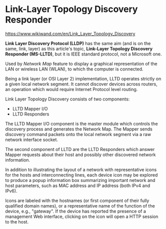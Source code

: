 # Link-Layer Topology Discovery Responder

https://www.wikiwand.com/en/Link_Layer_Topology_Discovery

**Link Layer Discovery Protocol (LLDP)** has the same aim (and is on the same, link, layer) as this article's topic, **Link-Layer Topology Discovery Responder (MS-LLTD)**, but it is IEEE standard protocol, not a Microsoft one.

Used by *Network Map* feature to display a graphical representation of the LAN or wireless LAN (WLAN), to which the computer is connected.

Being a link layer (or OSI Layer 2) implementation, LLTD operates strictly on a given local network segment. It cannot discover devices across routers, an operation which would require Internet Protocol level routing.

Link Layer Topology Discovery consists of two components:
- LLTD Mapper I/O
- LLTD Responders

The LLTD Mapper I/O component is the master module which controls the discovery process and generates the Network Map. The Mapper sends discovery command packets onto the local network segment via a raw network interface socket.

The second component of LLTD are the LLTD Responders which answer Mapper requests about their host and possibly other discovered network information.

In addition to illustrating the layout of a network with representative icons for the hosts and interconnecting lines, each device icon may be explored to produce a popup information box summarizing important network and host parameters, such as MAC address and IP address (both IPv4 and IPv6).

Icons are labeled with the hostnames (or first component of their fully qualified domain names), or a representative name of the function of the device, e.g., "gateway". If the device has reported the presence of a management Web interface, clicking on the icon will open a HTTP session to the host.

